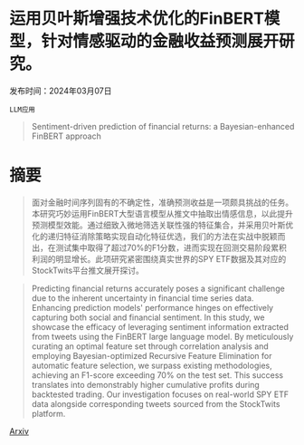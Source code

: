 # 运用贝叶斯增强技术优化的FinBERT模型，针对情感驱动的金融收益预测展开研究。

发布时间：2024年03月07日

`LLM应用`

> Sentiment-driven prediction of financial returns: a Bayesian-enhanced FinBERT approach

# 摘要

> 面对金融时间序列固有的不确定性，准确预测收益是一项颇具挑战的任务。本研究巧妙运用FinBERT大型语言模型从推文中抽取出情感信息，以此提升预测模型效能。通过细致入微地筛选关联性强的特征集合，并采用贝叶斯优化的递归特征消除策略实现自动化特征优选，我们的方法在实战中脱颖而出，在测试集中取得了超过70%的F1分数，进而实现在回测交易阶段累积利润的明显增长。此项研究紧密围绕真实世界的SPY ETF数据及其对应的StockTwits平台推文展开探讨。

> Predicting financial returns accurately poses a significant challenge due to the inherent uncertainty in financial time series data. Enhancing prediction models' performance hinges on effectively capturing both social and financial sentiment. In this study, we showcase the efficacy of leveraging sentiment information extracted from tweets using the FinBERT large language model. By meticulously curating an optimal feature set through correlation analysis and employing Bayesian-optimized Recursive Feature Elimination for automatic feature selection, we surpass existing methodologies, achieving an F1-score exceeding 70% on the test set. This success translates into demonstrably higher cumulative profits during backtested trading. Our investigation focuses on real-world SPY ETF data alongside corresponding tweets sourced from the StockTwits platform.

[Arxiv](https://arxiv.org/abs/2403.04427)